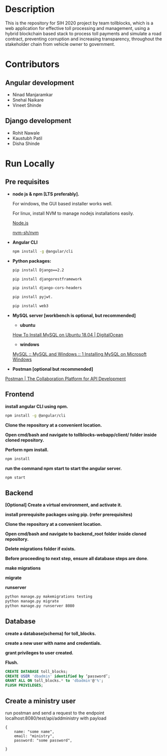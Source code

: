 # Description
This is the repository for SIH 2020 project by team tollblocks, which is a web application for effective toll processing and management, 
using a hybrid blockchain based stack to process toll payments and simulate a road contract, preventing corruption and increasing transparency, throughout 
the stakeholder chain from vehicle owner to government.

# Contributors
## Angular development
- Ninad Manjaramkar
- Snehal Naikare
- Vineet Shinde
## Django development
- Rohit Nawale
- Kaustubh Patil
- Disha Shinde

# Run Locally
## Pre requisites

- **node js & npm [LTS preferably].**

    For windows, the GUI based installer works well.

    For linux, install NVM to manage nodejs installations easily.

    [Node.js](https://nodejs.org/en/)

    [nvm-sh/nvm](https://github.com/nvm-sh/nvm)

- **Angular CLI**

    ```bash
    npm install -g @angular/cli
    ```

- **Python packages:**

    ```bash
    pip install Django==2.2
    ```

    ```bash
    pip install djangorestframework
    ```

    ```bash
    pip install django-cors-headers
    ```

    ```bash
    pip install pyjwt.
    ```

    ```bash
    pip install web3
    ```

- **MySQL server [workbench is optional, but recommended]**
    - **ubuntu**

    [How To Install MySQL on Ubuntu 18.04 | DigitalOcean](https://www.digitalocean.com/community/tutorials/how-to-install-mysql-on-ubuntu-18-04)

    - **windows**

    [MySQL :: MySQL and Windows :: 1 Installing MySQL on Microsoft Windows](https://dev.mysql.com/doc/mysql-windows-excerpt/5.7/en/windows-installation.html)

- **Postman [optional but recommended]**

[Postman | The Collaboration Platform for API Development](https://www.postman.com/)

## Frontend

**install angular CLI using npm.**

```bash
npm install -g @angular/cli
```

**Clone the repository at a convenient location.**

**Open cmd/bash and navigate to 
tollblocks-webapp/client/ folder inside cloned repository.**

**Perform npm install.**

```bash
npm install
```

**run the command npm start to start the angular server.**

```bash
npm start
```

## Backend

**[Optional] Create a virtual environment, and activate it.**

**install prerequisite packages using pip. (refer prerequisites)**

**Clone the repository at a convenient location.**

**Open cmd/bash and navigate to backend_root folder inside cloned repository.**

**Delete migrations folder if exists.**

**Before proceeding to next step, ensure all database steps are done**.

**make migrations**

**migrate**

**runserver**

```bash
python manage.py makemigrations testing
python manage.py migrate
python manage.py runserver 8080
```

## Database

**create a database(schema) for toll_blocks.**

**create a new user with name and credentials.**

**grant privileges to user created.**

**Flush.**

```sql
CREATE DATABASE toll_blocks;
CREATE USER 'dbadmin' identified by ‘password’;
GRANT ALL ON toll_blocks.* to 'dbadmin'@'%';
FLUSH PRIVILEGES;
```
## Create a ministry user
run postman and send a request to the endpoint localhost:8080/test/api/addministry with payload 
```
{
    name: "some name",
    email: "ministry",
    password: "some password",
    
}
```
